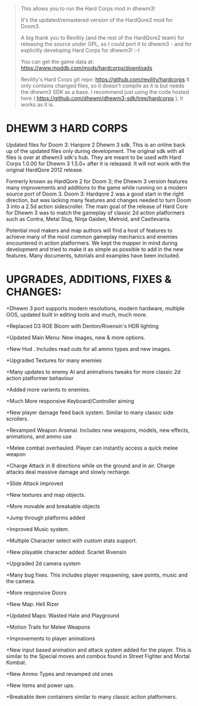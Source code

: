> This allows you to run the Hard Corps mod in dhewm3!
> 
> It's the updated/remastered version of the HardQore2 mod for Doom3.
> 
> A big thank you to Revility (and the rest of the HardQore2 team) for releasing
> the source under GPL, so I could port it to dhewm3 - and for explicitly
> developing Hard Corps for dhewm3! :-)
> 
> You can  get the game data at:
> https://www.moddb.com/mods/hardcorps/downloads
> 
> Revility's Hard Corps git repo: https://github.com/revility/hardcorps
> It only contains changed files, so it doesn't compile as it is but needs
> the dhewm3 SDK as a base. I recommend just using the code hosted here
> ( https://github.com/dhewm/dhewm3-sdk/tree/hardcorps ), it works as it is.

# DHEWM 3 HARD CORPS
Updated files for Doom 3: Harqore 2 Dhewm 3 sdk.  This is an online back up of the updated files only during development.  The original sdk with all files is over at dhewm3 sdk's hub.  They are meant to be used with Hard Corps 1.0.00 for Dhewm 3 1.5.0+ after it is released.  It will not work with the original HardQore 2012 release.

Formerly known as HardQore 2 for Doom 3;  the Dhewm 3 version features many improvements and additions to the game while running on a modern source port of Doom 3.  Doom 3: Hardqore 2 was a good start in the right direction, but was lacking many features and changes needed to turn Doom 3 into a 2.5d action sidescroller.  The main goal of the release of Hard Core for Dhewm 3 was to match the gameplay of classic 2d action platformers such as Contra, Metal Slug, Ninja Gaiden, Metroid, and Castlevania.

Potential mod makers and map authors will find a host of features to achieve many of the most common gameplay mechanics and enemies encountered in action platformers.  We kept the mapper in mind during development and tried to make it as simple as possible to add in the new features.  Many documents, tutorials and examples have been included.

# UPGRADES, ADDITIONS, FIXES & CHANGES:

+Dhewm 3 port supports modern resolutions, modern hardware, multiple OOS, updated built in editing tools and much, much more.

+Replaced D3 ROE Bloom with Denton/Rivensin's HDR lighting

+Updated Main Menu: New images, new & more options.

+New Hud . Includes read outs for all ammo types and new images.

+Upgraded Textures for many enemies

+Many updates to enemy AI and animations tweaks for more classic 2d action platformer behaviour

+Added more varients to enemies.

+Much More responsive Keyboard/Controller aiming

+New player damage feed back system. Similar to many classic side scrollers.

+Revamped Weapon Arsenal. Includes new weapons, models, new effects, animations, and ammo use

+Melee combat overhauled.  Player can instantly access a quick melee weapon

+Charge Attack in 8 directions while on the ground and in air.  Charge attacks deal massive damage and slowly recharge.

+Slide Attack improved

+New textures and map objects.

+More movable and breakable objects

+Jump through platforms added

+Improved Music system.

+Multiple Character select with custom stats support.

+New playable character added: Scarlet Rivensin

+Upgraded 2d camera system

+Many bug fixes. This includes player respawning, save points, music and the camera.

+More responsive Doors

+New Map:  Hell Rizer

+Updated Maps: Wasted Hate and Playground

+Motion Trails for Melee Weapons

+Improvements to player animations

+New input based animation and attack system added for the player.  This is similar to the Special moves and combos found in Street Fighter and Mortal Kombat.

+New Ammo Types and revamped old ones

+New items and power ups.

+Breakable item containers similar to many classic action platformers.
